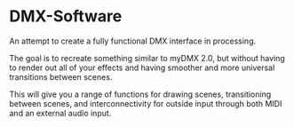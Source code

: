 # DMX-Software
An attempt to create a fully functional DMX interface in processing.

The goal is to recreate something similar to myDMX 2.0, but without having to render out all of your effects and having smoother and more universal transitions between scenes. 

This will give you a range of functions for drawing scenes, transitioning between scenes, and interconnectivity for outside input through both MIDI and an external audio input. 
